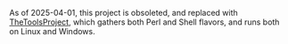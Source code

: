 As of 2025-04-01, this project is obsoleted, and replaced with [TheToolsProject](https://github.com/trychlos/TheToolsProject), which gathers both Perl and Shell flavors, and runs both on Linux and Windows.
